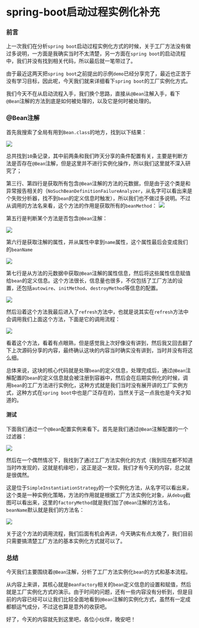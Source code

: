 # spring-boot启动过程实例化补充



### 前言

上一次我们在分析`spring boot`启动过程实例化方式的时候，关于工厂方法没有做过多说明，一方面是我确实当时不太清楚，另一方面在`spring boot`的启动流程中，我们并没有找到相关代码，所以最后就一笔带过了。

由于最近这两天把`spring boot`之前提出的示例`demo`已经分享完了，最近也正苦于没有学习目标，因此呢，今天我们就来详细看下`spring boot`的工厂实例化方式。

我们今天不在从启动流程入手，我们换个思路，直接从`@Bean`注解入手，看下`@Bean`注解的方法到底是如何被处理的，以及它是何时被处理的。

### @Bean注解

首先我搜索了全局有用到`Bean.class`的地方，找到以下结果：

![](https://syske-pic-bed.oss-cn-hangzhou.aliyuncs.com/imgs/images/20210923132356.png)

总共找到`10`条记录，其中前两条和我们昨天分享的条件配置有关，主要是判断方法是否存在`@Bean`注解，但是这里并不进行实例化操作，所以我们这里就不深入研究了；

第三行、第四行是获取所有包含`@Bean`注解的方法的元数据，但是由于这个类是和异常报告相关的（`NoSuchBeanDefinitionFailureAnalyzer`，从名字可以看出来是个失败分析器，找不到`bean`的定义信息时触发），所以我们也不做过多说明。不过从调用的方法名来看，这个方法的作用是获取所有的`beanMethod`：
![](https://syske-pic-bed.oss-cn-hangzhou.aliyuncs.com/imgs/images/20210923134626.png)

第五行是判断某个方法是否包含`@Bean`注解：

![](https://syske-pic-bed.oss-cn-hangzhou.aliyuncs.com/imgs/blog/20210923205411.png)

第六行是获取注解的属性，并从属性中拿到`name`属性，这个属性最后会变成我们的`beanName`

![](https://syske-pic-bed.oss-cn-hangzhou.aliyuncs.com/imgs/blog/20210923212240.png)

第七行是从方法的元数据中获取`@Bean`注解的属性信息，然后将这些属性信息赋值给`bean`的定义信息。这个方法很长，信息量也很多，不仅包括了工厂方法的设置，还包括`autowire`、`initMethod`、`destroyMethod`等信息的配置。

![](https://syske-pic-bed.oss-cn-hangzhou.aliyuncs.com/imgs/blog/Snipaste_2021-09-23_22-07-37.jpg)

然后沿着这个方法我最后进入了`refresh`方法中，也就是说其实在`refresh`方法中会调用我们上面这个方法，下面是它的调用流程：

![](https://syske-pic-bed.oss-cn-hangzhou.aliyuncs.com/imgs/blog/Snipaste_2021-09-23_22-27-10.jpg)

看着这个方法，看着有点眼熟，但是感觉我上次好像没有讲到，然后我又回去翻了下上次源码分享的内容，最终确认这块的内容当时确实没有讲到，当时并没有将这么细。

总体来说，这块的核心代码就是处理`bean`的定义信息，处理完成后，通过`@Bean`注解配置的`bean`的定义信息就会被注册到容器中，然后会在后期实例化的时候，调用`bean`的工厂方法进行实例化，这种方式就是我们当时没有展开讲的工厂实例方式，这种方式在`spring boot`中也是广泛存在的，当然关于这一点我也是今天才知道的。

#### 测试

下面我们通过一个`@Bean`配置实例来看下。首先是我们通过`@Bean`注解配置的一个过滤器：

![](https://syske-pic-bed.oss-cn-hangzhou.aliyuncs.com/imgs/blog/20210923084430.png)

然后在一个偶然情况下，我找到了通过工厂方法实例化的方式（我到现在都不知道当时咋发现的，这就是机缘吧），这正是这一发现，我们才有今天的内容，总之就是很偶然。

这是位于`SimpleInstantiationStrategy`的一个实例化方法，从名字可以看出来，这个类是一种实例化策略，方法的作用就是根据工厂方法实例化对象，从`debug`截图可以看出来，这里的`factoryMethod`就是我们加了`@Bean`注解的方法名，`beanName`默认就是我们的方法名：

![](https://syske-pic-bed.oss-cn-hangzhou.aliyuncs.com/imgs/blog/20210923084335.png)

关于这个方法的调用流程，我们后面有机会再讲，今天确实有点太晚了，我们目前只需要搞清楚工厂方法的基本实例化方式就可以了。

### 总结

今天我们主要围绕着`@Bean`注解，分析了工厂方法实例化`bean`的方式和基本流程。

从内容上来讲，其核心就是`BeanFactory`相关的`bean`定义信息的设置和赋值，然后就是工厂实例化方式的演示。由于时间的问题，还有一些内容没有分析到，但是目前的内容已经可以让我们比较全面地看到`@Bean`注解的实例化方式，虽然有一定成都额运气成分，不过这也算是意外的收获吧。

好了，今天的内容就先到这里吧，各位小伙伴，晚安吧！

